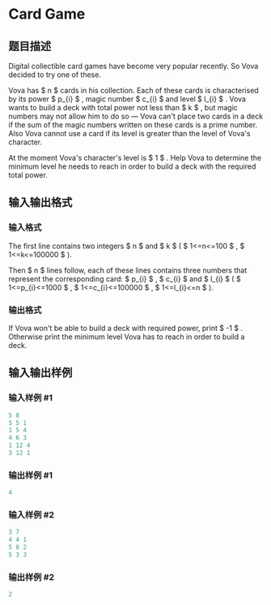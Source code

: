 # Card Game

## 题目描述

Digital collectible card games have become very popular recently. So Vova decided to try one of these.

Vova has $ n $ cards in his collection. Each of these cards is characterised by its power $ p_{i} $ , magic number $ c_{i} $ and level $ l_{i} $ . Vova wants to build a deck with total power not less than $ k $ , but magic numbers may not allow him to do so — Vova can't place two cards in a deck if the sum of the magic numbers written on these cards is a prime number. Also Vova cannot use a card if its level is greater than the level of Vova's character.

At the moment Vova's character's level is $ 1 $ . Help Vova to determine the minimum level he needs to reach in order to build a deck with the required total power.

## 输入输出格式

### 输入格式

The first line contains two integers $ n $ and $ k $ ( $ 1<=n<=100 $ , $ 1<=k<=100000 $ ).

Then $ n $ lines follow, each of these lines contains three numbers that represent the corresponding card: $ p_{i} $ , $ c_{i} $ and $ l_{i} $ ( $ 1<=p_{i}<=1000 $ , $ 1<=c_{i}<=100000 $ , $ 1<=l_{i}<=n $ ).

### 输出格式

If Vova won't be able to build a deck with required power, print $ -1 $ . Otherwise print the minimum level Vova has to reach in order to build a deck.

## 输入输出样例

### 输入样例 #1

```cpp
5 8
5 5 1
1 5 4
4 6 3
1 12 4
3 12 1

```
### 输出样例 #1

```cpp
4

```
### 输入样例 #2

```cpp
3 7
4 4 1
5 8 2
5 3 3

```
### 输出样例 #2

```cpp
2

```

